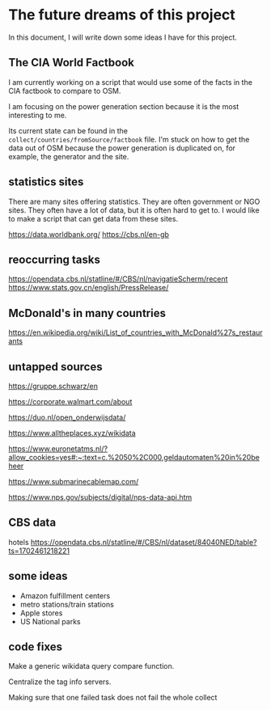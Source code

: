 # The future dreams of this project

In this document, I will write down some ideas I have for this project.

## The CIA World Factbook

I am currently working on a script that would use some of the facts in the CIA factbook to compare to OSM.

I am focusing on the power generation section because it is the most interesting to me.

Its current state can be found in the `collect/countries/fromSource/factbook` file. I'm stuck on how to get the data out of OSM because the power generation is duplicated on, for example, the generator and the site.

## statistics sites

There are many sites offering statistics. They are often government or NGO sites. They often have a lot of data, but it is often hard to get to. I would like to make a script that can get data from these sites.

<https://data.worldbank.org/>
<https://cbs.nl/en-gb>

## reoccurring tasks

<https://opendata.cbs.nl/statline/#/CBS/nl/navigatieScherm/recent>
<https://www.stats.gov.cn/english/PressRelease/>

## McDonald's in many countries

<https://en.wikipedia.org/wiki/List_of_countries_with_McDonald%27s_restaurants>

## untapped sources

<https://gruppe.schwarz/en>

<https://corporate.walmart.com/about>

<https://duo.nl/open_onderwijsdata/>

<https://www.alltheplaces.xyz/wikidata>

<https://www.euronetatms.nl/?allow_cookies=yes#:~:text=c.%2050%2C000,geldautomaten%20in%20beheer>

https://www.submarinecablemap.com/

https://www.nps.gov/subjects/digital/nps-data-api.htm

## CBS data

hotels
<https://opendata.cbs.nl/statline/#/CBS/nl/dataset/84040NED/table?ts=1702461218221>

## some ideas

- Amazon fulfillment centers
- metro stations/train stations
- Apple stores
- US National parks

## code fixes

Make a generic wikidata query compare function.

Centralize the tag info servers.

Making sure that one failed task does not fail the whole collect
